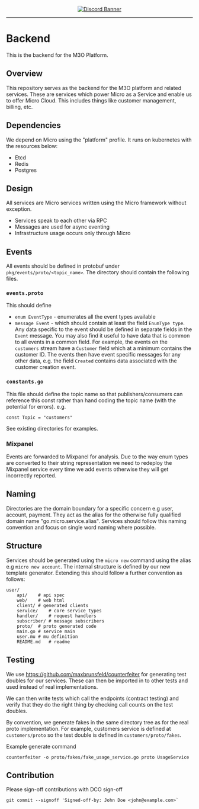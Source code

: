 <p align="center">
	<a href="https://discord.gg/TBR9bRjd6Z">
		<img src="https://discordapp.com/api/guilds/861917584437805127/widget.png?style=banner2" alt="Discord Banner"/>
	</a>
</p>

---

# Backend

This is the backend for the M3O Platform.

## Overview

This repository serves as the backend for the M3O platform and related services. These are services which power Micro as a Service and enable us 
to offer Micro Cloud. This includes things like customer management, billing, etc.

## Dependencies

We depend on Micro using the "platform" profile. It runs on kubernetes with the resources below:

- Etcd
- Redis
- Postgres

## Design

All services are Micro services written using the Micro framework without exception.

- Services speak to each other via RPC
- Messages are used for async eventing
- Infrastructure usage occurs only through Micro

## Events
All events should be defined in protobuf under `pkg/events/proto/<topic_name>`. The directory should contain the following files.
### `events.proto` 
This should define 
- `enum EventType` - enumerates all the event types available
- `message Event` - which should contain at least the field `EnumType type`. Any data specific to the event should be defined in separate fields in the `Event` message. You may also find it useful to have data that is common to all events in a common field. For example, the events on the `customers` stream have a `Customer` field which at a minimum contains the customer ID. The events then have event specific messages for any other data, e.g. the field `Created` contains data associated with the customer creation event.  
   
### `constants.go`
This file should define the topic name so that publishers/consumers can reference this const rather than hand coding the topic name (with the potential for errors). e.g. 

```
const Topic = "customers"
```

See existing directories for examples.

### Mixpanel
Events are forwarded to Mixpanel for analysis. Due to the way enum types are converted to their string representation we need to redeploy the Mixpanel service every time we add events otherwise they will get incorrectly reported.

## Naming

Directories are the domain boundary for a specific concern e.g user, account, payment. They act as the 
alias for the otherwise fully qualified domain name "go.micro.service.alias". Services should follow 
this naming convention and focus on single word naming where possible.

## Structure

Services should be generated using the `micro new` command using the alias e.g `micro new account`. 
The internal structure is defined by our new template generator. Extending this should follow 
a further convention as follows:

```
user/
    api/	# api spec
    web/	# web html
    client/	# generated clients
    service/	# core service types
    handler/	# request handlers
    subscriber/	# message subscribers
    proto/	# proto generated code
    main.go	# service main
    user.mu	# mu definition
    README.md	# readme
```

## Testing
We use https://github.com/maxbrunsfeld/counterfeiter for generating test doubles for our services. These can then be imported in to other tests and used instead of real implementations. 

We can then write tests which call the endpoints (contract testing) and verify that they do the right thing by checking call counts on the test doubles. 

By convention, we generate fakes in the same directory tree as for the real proto implementation. For example, customers service is defined at `customers/proto` so the test double is defined in `customers/proto/fakes`. 

Example generate command 
```
counterfeiter -o proto/fakes/fake_usage_service.go proto UsageService
``` 


## Contribution

Please sign-off contributions with DCO sign-off

```
git commit --signoff 'Signed-off-by: John Doe <john@example.com>`
```
